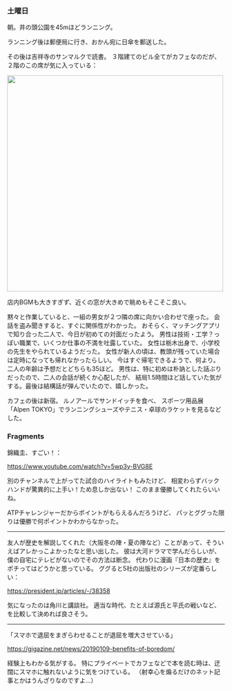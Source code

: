 ### 土曜日

朝。井の頭公園を45mほどランニング。

ランニング後は郵便局に行き、おかん宛に日傘を郵送した。

その後は吉祥寺のサンマルクで読書。
３階建てのビル全てがカフェなのだが、２階のこの席が気に入っている：

<img src="https://i.imgur.com/wdrKL13.jpg" width="500">

店内BGMも大きすぎず、近くの窓が大きめで眺めもそこそこ良い。

黙々と作業していると、一組の男女が２つ隣の席に向かい合わせで座った。
会話を盗み聞きすると、すぐに関係性がわかった。
おそらく、マッチングアプリで知り合った二人で、今日が初めての対面だったよう。
男性は技術・工学？っぽい職業で、いくつか仕事の不満を吐露していた。
女性は栃木出身で、小学校の先生をやられているようだった。
女性が新人の頃は、教頭が残っていた場合は定時になっても帰れなかったらしい。
今はすぐ帰宅できるようで、何より。
二人の年齢は予想だとどちらも35ほど。
男性は、特に初めは朴訥とした話ぶりだったので、二人の会話が続くか心配したが、
結局1.5時間ほど話していた気がする。最後は結構話が弾んでいたので、嬉しかった。

カフェの後は新宿。
ルノアールでサンドイッチを食べ、
スポーツ用品展「Alpen TOKYO」でランニングシューズやテニス・卓球のラケットを見るなどした。

### Fragments

錦織圭、すごい！：

https://www.youtube.com/watch?v=5wp3y-BVG8E

別のチャンネルで上がってた試合のハイライトもみたけど、
相変わらずバックハンドが驚異的に上手い！ため息しか出ない！
このまま優勝してくれたらいいね。

ATPチャレンジャーだからポイントがもらえるんだろうけど、
パッとググった限りは優勝で何ポイントかわからなかった。

---

友人が歴史を解説してくれた（大阪冬の陣・夏の陣など）ことがあって、そういえばアレかっこよかったなと思い出した。
彼は大河ドラマで学んだらしいが、僕の自宅にテレビがないのでその方法は断念。
代わりに漫画『日本の歴史』をポチってはどうかと思っている。
ググると5社の出版社のシリーズが定番らしい：

https://president.jp/articles/-/38358

気になったのは角川と講談社。
適当な時代、たとえば源氏と平氏の戦いなど、を比較して決めれば良さそう。

---

「スマホで退屈をまぎらわせることが退屈を増大させている」

https://gigazine.net/news/20190109-benefits-of-boredom/

経験上もわかる気がする。
特にプライベートでカフェなどで本を読む時は、迂闊にスマホに触れないように気をつけている。
（射幸心を煽るだけのネット記事とかはうんざりなのですよ...）